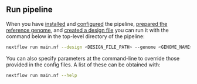 
## Run pipeline

When you have [installed](https://github.com/crickbabs/BABS-ATACSeqPE/blob/master/docs/install.md) and [configured](https://github.com/crickbabs/BABS-ATACSeqPE/blob/master/docs/config.md) the pipeline, [prepared the reference genome](https://github.com/crickbabs/BABS-ATACSeqPE/blob/master/docs/genome.md), and [created a design file](https://github.com/crickbabs/BABS-ATACSeqPE/blob/master/docs/design.md) you can run it with the command below in the top-level directory of the pipeline:

```bash
nextflow run main.nf --design <DESIGN_FILE_PATH> --genome <GENOME_NAME> -profile <PROFILE_NAME>
```

You can also specify parameters at the command-line to override those provided in the config files. A list of these can be obtained with:

```bash
nextflow run main.nf --help
```
